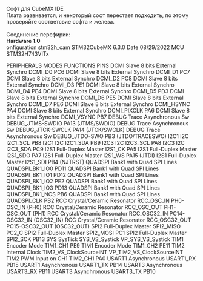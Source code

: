 Софт для CubeMX IDE <br>
Плата развивается, и некоторый софт перестает подходить, по этому проверяйте соответсвие софта и железа.<br>
<br>
Соединение перефирии:<br>
<b>Hardware 1.0 </b><br>
onfiguration	stm32h_cam
STM32CubeMX 	6.3.0
Date	08/29/2022
MCU	STM32H743VITx



PERIPHERALS	MODES	FUNCTIONS	PINS
DCMI	Slave 8 bits External Synchro	DCMI_D0	PC6
DCMI	Slave 8 bits External Synchro	DCMI_D1	PC7
DCMI	Slave 8 bits External Synchro	DCMI_D2	PC8
DCMI	Slave 8 bits External Synchro	DCMI_D3	PE1
DCMI	Slave 8 bits External Synchro	DCMI_D4	PE4
DCMI	Slave 8 bits External Synchro	DCMI_D5	PD3
DCMI	Slave 8 bits External Synchro	DCMI_D6	PE5
DCMI	Slave 8 bits External Synchro	DCMI_D7	PE6
DCMI	Slave 8 bits External Synchro	DCMI_HSYNC	PA4
DCMI	Slave 8 bits External Synchro	DCMI_PIXCLK	PA6
DCMI	Slave 8 bits External Synchro	DCMI_VSYNC	PB7
DEBUG	Trace Asynchronous Sw	DEBUG_JTMS-SWDIO	PA13 (JTMS/SWDIO)
DEBUG	Trace Asynchronous Sw	DEBUG_JTCK-SWCLK	PA14 (JTCK/SWCLK)
DEBUG	Trace Asynchronous Sw	DEBUG_JTDO-SWO	PB3 (JTDO/TRACESWO)
I2C1	I2C	I2C1_SCL	PB8
I2C1	I2C	I2C1_SDA	PB9
I2C3	I2C	I2C3_SCL	PA8
I2C3	I2C	I2C3_SDA	PC9
I2S1	Full-Duplex Master	I2S1_CK	PA5
I2S1	Full-Duplex Master	I2S1_SDO	PA7
I2S1	Full-Duplex Master	I2S1_WS	PA15 (JTDI)
I2S1	Full-Duplex Master	I2S1_SDI	PB4 (NJTRST)
QUADSPI	Bank1 with Quad SPI Lines	QUADSPI_BK1_IO0	PD11
QUADSPI	Bank1 with Quad SPI Lines	QUADSPI_BK1_IO1	PD12
QUADSPI	Bank1 with Quad SPI Lines	QUADSPI_BK1_IO2	PE2
QUADSPI	Bank1 with Quad SPI Lines	QUADSPI_BK1_IO3	PD13
QUADSPI	Bank1 with Quad SPI Lines	QUADSPI_BK1_NCS	PB6
QUADSPI	Bank1 with Quad SPI Lines	QUADSPI_CLK	PB2
RCC	Crystal/Ceramic Resonator	RCC_OSC_IN	PH0-OSC_IN (PH0)
RCC	Crystal/Ceramic Resonator	RCC_OSC_OUT	PH1-OSC_OUT (PH1)
RCC	Crystal/Ceramic Resonator	RCC_OSC32_IN	PC14-OSC32_IN (OSC32_IN)
RCC	Crystal/Ceramic Resonator	RCC_OSC32_OUT	PC15-OSC32_OUT (OSC32_OUT)
SPI2	Full-Duplex Master	SPI2_MISO	PC2_C
SPI2	Full-Duplex Master	SPI2_MOSI	PC1
SPI2	Full-Duplex Master	SPI2_SCK	PB13
SYS	SysTick	SYS_VS_Systick	VP_SYS_VS_Systick
TIM1	Encoder Mode	TIM1_CH1	PE9
TIM1	Encoder Mode	TIM1_CH2	PE11
TIM2	Internal Clock	TIM2_VS_ClockSourceINT	VP_TIM2_VS_ClockSourceINT
TIM2	PWM Input on CH1	TIM2_CH1	PA0
USART1	Asynchronous	USART1_RX	PB15
USART1	Asynchronous	USART1_TX	PB14
USART3	Asynchronous	USART3_RX	PB11
USART3	Asynchronous	USART3_TX	PB10

